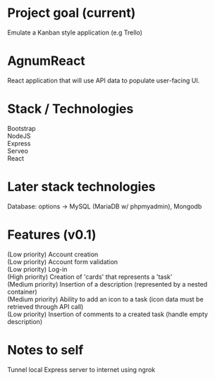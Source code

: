 # Project goal (current)
Emulate a Kanban style application (e.g Trello)

# AgnumReact
React application that will use API data to populate user-facing UI.

# Stack / Technologies
Bootstrap<br/>
NodeJS<br/>
Express<br/>
Serveo<br/>
React<br/>

# Later stack technologies
Database: options -> MySQL (MariaDB w/ phpmyadmin), Mongodb

# Features (v0.1)
(Low priority) Account creation<br/>
(Low priority) Account form validation<br/>
(Low priority) Log-in<br/>
(High priority) Creation of 'cards' that represents a 'task'<br/>
(Medium priority) Insertion of a description (represented by a nested container)<br/>
(Medium priority) Ability to add an icon to a task (icon data must be retrieved through API call)<br/>
(Low priority) Insertion of comments to a created task (handle empty description)<br/>

# Notes to self
Tunnel local Express server to internet using ngrok
